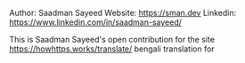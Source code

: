 Author: Saadman Sayeed
Website: https://sman.dev 
Linkedin: https://www.linkedin.com/in/saadman-sayeed/

This is Saadman Sayeed's open contribution for the site https://howhttps.works/translate/ bengali translation for

